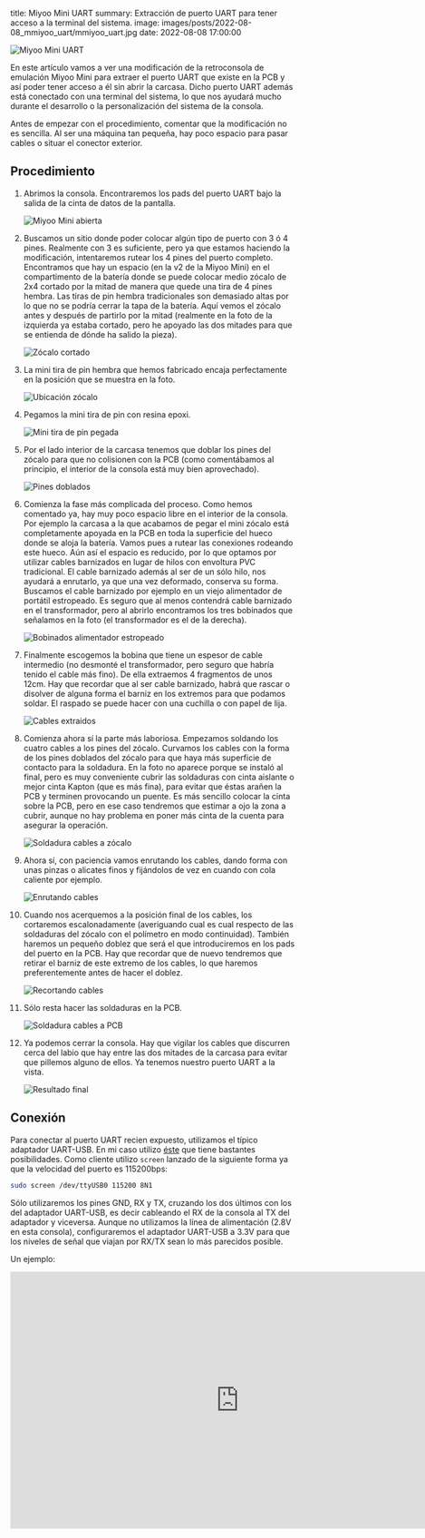 title: Miyoo Mini UART
summary: Extracción de puerto UART para tener acceso a la terminal del sistema.
image: images/posts/2022-08-08_mmiyoo_uart/mmiyoo_uart.jpg
date: 2022-08-08 17:00:00

![Miyoo Mini UART](/images/posts/2022-08-08_mmiyoo_uart/mmiyoo_uart.jpg)

En este artículo vamos a ver una modificación de la retroconsola de emulación Miyoo Mini para extraer el puerto UART que existe en la PCB y así poder tener acceso a él sin abrir la carcasa. Dicho puerto UART además está conectado con una terminal del sistema, lo que nos ayudará mucho durante el desarrollo o la personalización del sistema de la consola.

Antes de empezar con el procedimiento, comentar que la modificación no es sencilla. Al ser una máquina tan pequeña, hay poco espacio para pasar cables o situar el conector exterior.

## Procedimiento

1. Abrimos la consola. Encontraremos los pads del puerto UART bajo la salida de la cinta de datos de la pantalla.

    ![Miyoo Mini abierta](/images/posts/2022-08-08_mmiyoo_uart/consola_abierta.jpg)

2. Buscamos un sitio donde poder colocar algún tipo de puerto con 3 ó 4 pines. Realmente con 3 es suficiente, pero ya que estamos haciendo la modificación, intentaremos rutear los 4 pines del puerto completo. Encontramos que hay un espacio (en la v2 de la Miyoo Mini) en el compartimento de la batería donde se puede colocar medio zócalo de 2x4 cortado por la mitad de manera que quede una tira de 4 pines hembra. Las tiras de pin hembra tradicionales son demasiado altas por lo que no se podría cerrar la tapa de la batería. Aquí vemos el zócalo antes y después de partirlo por la mitad (realmente en la foto de la izquierda ya estaba cortado, pero he apoyado las dos mitades para que se entienda de dónde ha salido la pieza).

    ![Zócalo cortado](/images/posts/2022-08-08_mmiyoo_uart/zocalo_2x4.jpg)

3. La mini tira de pin hembra que hemos fabricado encaja perfectamente en la posición que se muestra en la foto.

    ![Ubicación zócalo](/images/posts/2022-08-08_mmiyoo_uart/ubicacion_zocalo.jpg)

4. Pegamos la mini tira de pin con resina epoxi.

    ![Mini tira de pin pegada](/images/posts/2022-08-08_mmiyoo_uart/pegado.jpg)

5. Por el lado interior de la carcasa tenemos que doblar los pines del zócalo para que no colisionen con la PCB (como comentábamos al principio, el interior de la consola está muy bien aprovechado).

    ![Pines doblados](/images/posts/2022-08-08_mmiyoo_uart/pines_doblados.jpg)

6. Comienza la fase más complicada del proceso. Como hemos comentado ya, hay muy poco espacio libre en el interior de la consola. Por ejemplo la carcasa a la que acabamos de pegar el mini zócalo está completamente apoyada en la PCB en toda la superficie del hueco donde se aloja la batería. Vamos pues a rutear las conexiones rodeando este hueco. Aún así el espacio es reducido, por lo que optamos por utilizar cables barnizados en lugar de hilos con envoltura PVC tradicional. El cable barnizado además al ser de un sólo hilo, nos ayudará a enrutarlo, ya que una vez deformado, conserva su forma. Buscamos el cable barnizado por ejemplo en un viejo alimentador de portátil estropeado. Es seguro que al menos contendrá cable barnizado en el transformador, pero al abrirlo encontramos los tres bobinados que señalamos en la foto (el transformador es el de la derecha).

    ![Bobinados alimentador estropeado](/images/posts/2022-08-08_mmiyoo_uart/alimentador_estropeado.jpg)

7. Finalmente escogemos la bobina que tiene un espesor de cable intermedio (no desmonté el transformador, pero seguro que habría tenido el cable más fino). De ella extraemos 4 fragmentos de unos 12cm. Hay que recordar que al ser cable barnizado, habrá que rascar o disolver de alguna forma el barniz en los extremos para que podamos soldar. El raspado se puede hacer con una cuchilla o con papel de lija.

    ![Cables extraidos](/images/posts/2022-08-08_mmiyoo_uart/cables_extraidos.jpg)

8. Comienza ahora sí la parte más laboriosa. Empezamos soldando los cuatro cables a los pines del zócalo. Curvamos los cables con la forma de los pines doblados del zócalo para que haya más superficie de contacto para la soldadura. En la foto no aparece porque se instaló al final, pero es muy conveniente cubrir las soldaduras con cinta aislante o mejor cinta Kapton (que es más fina), para evitar que éstas arañen la PCB y terminen provocando un puente. Es más sencillo colocar la cinta sobre la PCB, pero en ese caso tendremos que estimar a ojo la zona a cubrir, aunque no hay problema en poner más cinta de la cuenta para asegurar la operación.

    ![Soldadura cables a zócalo](/images/posts/2022-08-08_mmiyoo_uart/soldadura_zocalo.jpg)

9. Ahora sí, con paciencia vamos enrutando los cables, dando forma con unas pinzas o alicates finos y fijándolos de vez en cuando con cola caliente por ejemplo.

    ![Enrutando cables](/images/posts/2022-08-08_mmiyoo_uart/enrutando.jpg)

10. Cuando nos acerquemos a la posición final de los cables, los cortaremos escalonadamente (averiguando cual es cual respecto de las soldaduras del zócalo con el polímetro en modo continuidad). También haremos un pequeño doblez que será el que introduciremos en los pads del puerto en la PCB. Hay que recordar que de nuevo tendremos que retirar el barniz de este extremo de los cables, lo que haremos preferentemente antes de hacer el doblez.

    ![Recortando cables](/images/posts/2022-08-08_mmiyoo_uart/recortando.jpg)

11. Sólo resta hacer las soldaduras en la PCB.

    ![Soldadura cables a PCB](/images/posts/2022-08-08_mmiyoo_uart/soldadura_pcb.jpg)

12. Ya podemos cerrar la consola. Hay que vigilar los cables que discurren cerca del labio que hay entre las dos mitades de la carcasa para evitar que pillemos alguno de ellos. Ya tenemos nuestro puerto UART a la vista.

    ![Resultado final](/images/posts/2022-08-08_mmiyoo_uart/fin.jpg)

## Conexión

Para conectar al puerto UART recien expuesto, utilizamos el típico adaptador UART-USB. En mi caso utilizo [éste](https://www.amazon.es/dp/B07BBPX8B8) que tiene bastantes posibilidades. Como cliente utilizo `screen` lanzado de la siguiente forma ya que la velocidad del puerto es 115200bps:

```bash
sudo screen /dev/ttyUSB0 115200 8N1
```

Sólo utilizaremos los pines GND, RX y TX, cruzando los dos últimos con los del adaptador UART-USB, es decir cableando el RX de la consola al TX del adaptador y viceversa. Aunque no utilizamos la línea de alimentación (2.8V en esta consola), configuraremos el adaptador UART-USB a 3.3V para que los niveles de señal que viajan por RX/TX sean lo más parecidos posible.

Un ejemplo:

<iframe width="806" height="453" src="https://www.youtube.com/embed/Df2k8gsOvtM" title="Miyoo Mini UART session" frameborder="0" allow="accelerometer; autoplay; clipboard-write; encrypted-media; gyroscope; picture-in-picture" allowfullscreen></iframe>